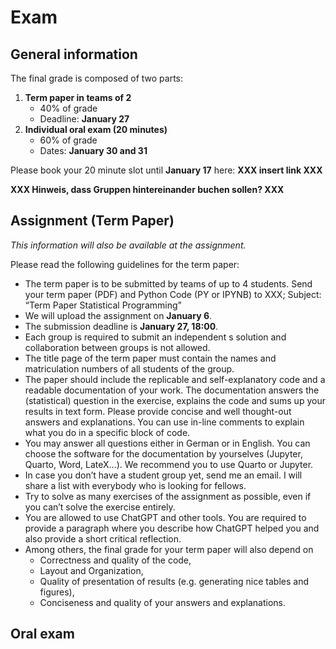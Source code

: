 # Exam

## General information 

The final grade is composed of two parts: 
1. **Term paper in teams of 2**
    - 40% of grade
    - Deadline: **January 27**
2. **Individual oral exam (20 minutes)**
    - 60% of grade
    - Dates: **January 30 and 31**

Please book your 20 minute slot until **January 17** here: **XXX insert link XXX** 

**XXX Hinweis, dass Gruppen hintereinander buchen sollen? XXX**

## Assignment (Term Paper)

*This information will also be available at the assignment.*

Please read the following guidelines for the term paper:

- The term paper is to be submitted by teams of up to 4 students. Send your term paper (PDF) and Python Code (PY or IPYNB) to XXX; Subject: “Term Paper Statistical Programming”
- We will upload the assignment on **January 6**.
- The submission deadline is **January 27, 18:00**.
- Each group is required to submit an independent s solution and collaboration between groups is not allowed.
- The title page of the term paper must contain the names and matriculation numbers of all students of the group.
- The paper should include the replicable and self-explanatory code and a readable documentation of your work. The documentation answers the (statistical) question in the exercise, explains the code and sums up your results in text form. Please provide concise and well thought-out answers and explanations. You can use in-line comments to explain what you do in a specific block of code.
- You may answer all questions either in German or in English. You can choose the software for the documentation by yourselves (Jupyter, Quarto, Word, LateX…). We recommend you to use Quarto or Jupyter.
- In case you don’t have a student group yet, send me an email. I will share a list with everybody who is looking for fellows.
- Try to solve as many exercises of the assignment as possible, even if you can’t solve the exercise entirely.
- You are allowed to use ChatGPT and other tools. You are required to provide a paragraph where you describe how ChatGPT helped you and also provide a short critical reflection.
- Among others, the final grade for your term paper will also depend on
    - Correctness and quality of the code,
    - Layout and Organization,
    - Quality of presentation of results (e.g. generating nice tables and figures),
    - Conciseness and quality of your answers and explanations.

## Oral exam 